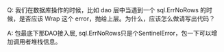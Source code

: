 Q:
我们在数据库操作的时候，比如 dao 层中当遇到一个 sql.ErrNoRows 的时候，是否应该 Wrap 这个 error，抛给上层。为什么，应该怎么做请写出代码？

A:
包最底下那DAO接入层, sql.ErrNoRows只是个SentinelError，包一下可以增加调用者堆栈信息。